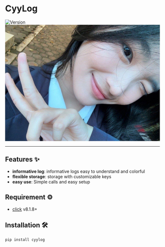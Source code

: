 # CyyLog

![Version](https://img.shields.io/badge/version-0.0.1-green.svg?cacheSeconds=2592000)
![ProjectImage](https://raw.githubusercontent.com/ryyos/ryyos/refs/heads/main/images/erine/erine.jpg)

---

## Features ✨

- **informative log**: informative logs easy to understand and colorful
- **flexible storage**: storage with customizable keys
- **easy use**: Simple calls and easy setup

## Requirement ⚙️

- [click](https://pypi.org/project/click/) v8.1.8+

## Installation 🛠️

```sh
pip install cyylog
```
